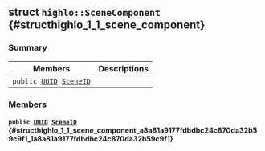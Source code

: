 ## struct `highlo::SceneComponent` {#structhighlo_1_1_scene_component}

### Summary

 Members                        | Descriptions                                
--------------------------------|---------------------------------------------
`public `[`UUID`](docs-api/api-highlo--UUID.md#classhighlo_1_1_u_u_i_d)` `[`SceneID`](#structhighlo_1_1_scene_component_a8a81a9177fdbdbc24c870da32b59c9f1_1a8a81a9177fdbdbc24c870da32b59c9f1) | 

### Members

#### `public `[`UUID`](docs-api/api-highlo--UUID.md#classhighlo_1_1_u_u_i_d)` `[`SceneID`](#structhighlo_1_1_scene_component_a8a81a9177fdbdbc24c870da32b59c9f1_1a8a81a9177fdbdbc24c870da32b59c9f1) {#structhighlo_1_1_scene_component_a8a81a9177fdbdbc24c870da32b59c9f1_1a8a81a9177fdbdbc24c870da32b59c9f1}


